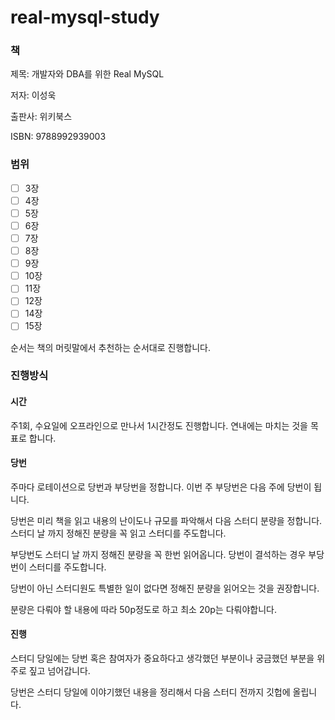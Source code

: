 # real-mysql-study

### 책

제목: 개발자와 DBA를 위한 Real MySQL

저자: 이성욱

출판사: 위키북스

ISBN: 9788992939003


### 범위

- [ ] 3장
- [ ] 4장
- [ ] 5장
- [ ] 6장
- [ ] 7장
- [ ] 8장
- [ ] 9장
- [ ] 10장
- [ ] 11장
- [ ] 12장
- [ ] 14장
- [ ] 15장

순서는 책의 머릿말에서 추천하는 순서대로 진행합니다.


### 진행방식

#### 시간

주1회, 수요일에 오프라인으로 만나서 1시간정도 진행합니다. 연내에는 마치는 것을 목표로 합니다.


#### 당번

주마다 로테이션으로 당번과 부당번을 정합니다. 이번 주 부당번은 다음 주에 당번이 됩니다.

당번은 미리 책을 읽고 내용의 난이도나 규모를 파악해서 다음 스터디 분량을 정합니다. 스터디 날 까지 정해진 분량을 꼭 읽고 스터디를 주도합니다.

부당번도 스터디 날 까지 정해진 분량을 꼭 한번 읽어옵니다. 당번이 결석하는 경우 부당번이 스터디를 주도합니다.

당번이 아닌 스터디원도 특별한 일이 없다면 정해진 분량을 읽어오는 것을 권장합니다.

분량은 다뤄야 할 내용에 따라 50p정도로 하고 최소 20p는 다뤄야합니다.


#### 진행

스터디 당일에는 당번 혹은 참여자가 중요하다고 생각했던 부분이나 궁금했던 부분을 위주로 짚고 넘어갑니다.

당번은 스터디 당일에 이야기했던 내용을 정리해서 다음 스터디 전까지 깃헙에 올립니다.
